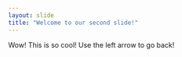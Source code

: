 ```yaml
---
layout: slide
title: "Welcome to our second slide!"
---
```

Wow! This is so cool!
Use the left arrow to go back!
